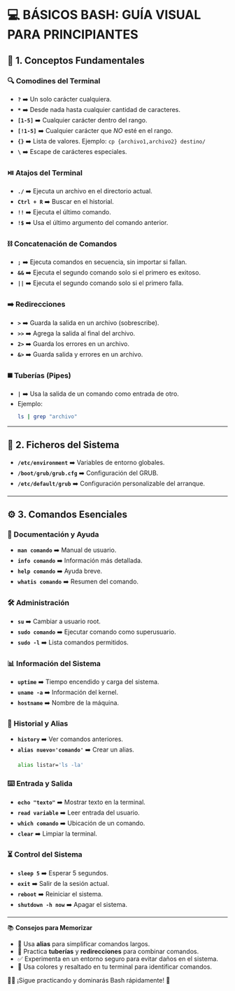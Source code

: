 # 💻 BÁSICOS BASH: GUÍA VISUAL PARA PRINCIPIANTES

## 🎨 1. Conceptos Fundamentales

### 🔍 Comodines del Terminal
- **`?`** ➡️ Un solo carácter cualquiera.
- **`*`** ➡️ Desde nada hasta cualquier cantidad de caracteres.
- **`[1-5]`** ➡️ Cualquier carácter dentro del rango.
- **`[!1-5]`** ➡️ Cualquier carácter que *NO* esté en el rango.
- **`{}`** ➡️ Lista de valores. Ejemplo: `cp {archivo1,archivo2} destino/`
- **`\`** ➡️ Escape de carácteres especiales.

### ⏯️ Atajos del Terminal
- **`./`** ➡️ Ejecuta un archivo en el directorio actual.
- **`Ctrl + R`** ➡️ Buscar en el historial.
- **`!!`** ➡️ Ejecuta el último comando.
- **`!$`** ➡️ Usa el último argumento del comando anterior.

### ⛓️ Concatenación de Comandos
- **`;`** ➡️ Ejecuta comandos en secuencia, sin importar si fallan.
- **`&&`** ➡️ Ejecuta el segundo comando solo si el primero es exitoso.
- **`||`** ➡️ Ejecuta el segundo comando solo si el primero falla.

### ➡️ Redirecciones
- **`>`** ➡️ Guarda la salida en un archivo (sobrescribe).
- **`>>`** ➡️ Agrega la salida al final del archivo.
- **`2>`** ➡️ Guarda los errores en un archivo.
- **`&>`** ➡️ Guarda salida y errores en un archivo.

### ◼️ Tuberías (Pipes)
- **`|`** ➡️ Usa la salida de un comando como entrada de otro.
- Ejemplo:
  ```bash
  ls | grep "archivo"
  ```

---

## 📁 2. Ficheros del Sistema

- **`/etc/environment`** ➡️ Variables de entorno globales.
- **`/boot/grub/grub.cfg`** ➡️ Configuración del GRUB.
- **`/etc/default/grub`** ➡️ Configuración personalizable del arranque.

---

## ⚙️ 3. Comandos Esenciales

### 📖 Documentación y Ayuda
- **`man comando`** ➡️ Manual de usuario.
- **`info comando`** ➡️ Información más detallada.
- **`help comando`** ➡️ Ayuda breve.
- **`whatis comando`** ➡️ Resumen del comando.

### 🛠️ Administración
- **`su`** ➡️ Cambiar a usuario root.
- **`sudo comando`** ➡️ Ejecutar comando como superusuario.
- **`sudo -l`** ➡️ Lista comandos permitidos.

### 📊 Información del Sistema
- **`uptime`** ➡️ Tiempo encendido y carga del sistema.
- **`uname -a`** ➡️ Información del kernel.
- **`hostname`** ➡️ Nombre de la máquina.

### 📃 Historial y Alias
- **`history`** ➡️ Ver comandos anteriores.
- **`alias nuevo='comando'`** ➡️ Crear un alias.
  ```bash
  alias listar='ls -la'
  ```

### ⌨️ Entrada y Salida
- **`echo "texto"`** ➡️ Mostrar texto en la terminal.
- **`read variable`** ➡️ Leer entrada del usuario.
- **`which comando`** ➡️ Ubicación de un comando.
- **`clear`** ➡️ Limpiar la terminal.

### ⏳ Control del Sistema
- **`sleep 5`** ➡️ Esperar 5 segundos.
- **`exit`** ➡️ Salir de la sesión actual.
- **`reboot`** ➡️ Reiniciar el sistema.
- **`shutdown -h now`** ➡️ Apagar el sistema.

---

📚 **Consejos para Memorizar**
- 🌟 Usa **alias** para simplificar comandos largos.
- 📕 Practica **tuberías** y **redirecciones** para combinar comandos.
- ✅ Experimenta en un entorno seguro para evitar daños en el sistema.
- 🎨 Usa colores y resaltado en tu terminal para identificar comandos.

💪🏻 ¡Sigue practicando y dominarás Bash rápidamente! 🌟

